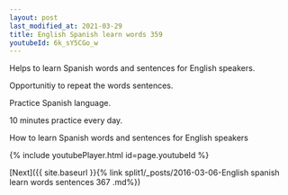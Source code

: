 ```yaml
---
layout: post
last_modified_at: 2021-03-29
title: English Spanish learn words 359 
youtubeId: 6k_sY5CGo_w
---
```

 
 
Helps to learn Spanish words and sentences for English speakers.

Opportunitiy to repeat the words sentences. 

Practice Spanish language. 
 
10 minutes practice every day. 
 
How to learn Spanish words and sentences for English speakers 
 
{% include youtubePlayer.html id=page.youtubeId %}
 
 
[Next]({{ site.baseurl }}{% link  split1/_posts/2016-03-06-English spanish learn words sentences 367 .md%})
 
